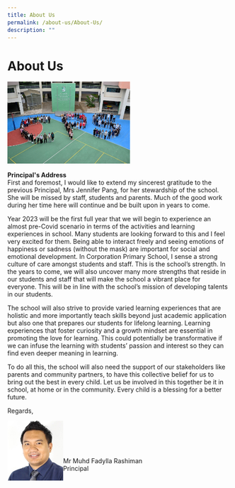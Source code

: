 ```yaml
---
title: About Us
permalink: /about-us/About-Us/
description: ""
---
```

About Us
========

<img src="/images/CPS%20Formation.jpeg" style="width:55%">

<b>Principal's Address</b> <br>
 First and foremost, I would like to extend my sincerest gratitude to the previous Principal, Mrs Jennifer Pang, for her stewardship of the school. She will be missed by staff, students and parents. Much of the good work during her time here will continue and be built upon in years to come. 

  

Year 2023 will be the first full year that we will begin to experience an almost pre-Covid scenario in terms of the activities and learning experiences in school. Many students are looking forward to this and I feel very excited for them. Being able to interact freely and seeing emotions of happiness or sadness (without the mask) are important for social and emotional development. In Corporation Primary School, I sense a strong culture of care amongst students and staff. This is the school’s strength. In the years to come, we will also uncover many more strengths that reside in our students and staff that will make the school a vibrant place for everyone. This will be in line with the school’s mission of developing talents in our students. 

  

The school will also strive to provide varied learning experiences that are holistic and more importantly teach skills beyond just academic application but also one that prepares our students for lifelong learning. Learning experiences that foster curiosity and a growth mindset are essential in promoting the love for learning. This could potentially be transformative if we can infuse the learning with students’ passion and interest so they can find even deeper meaning in learning. 

  

To do all this, the school will also need the support of our stakeholders like parents and community partners, to have this collective belief for us to bring out the best in every child. Let us be involved in this together be it in school, at home or in the community. Every child is a blessing for a better future.

  

  

Regards,

<img src="/images/Mr%20Muhammad%20Fadylla.jpg" style="width:25%;float:left"> 



<br>

<br>

<br>

<br>

Mr Muhd Fadylla Rashiman <br>
Principal